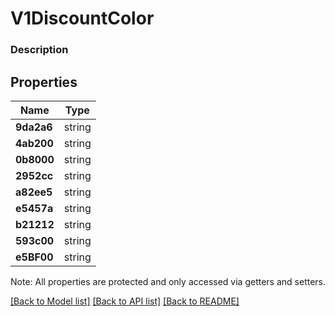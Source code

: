 # V1DiscountColor

### Description



## Properties
Name | Type
------------ | -------------
**9da2a6** | string
**4ab200** | string
**0b8000** | string
**2952cc** | string
**a82ee5** | string
**e5457a** | string
**b21212** | string
**593c00** | string
**e5BF00** | string

Note: All properties are protected and only accessed via getters and setters.

[[Back to Model list]](../../README.md#documentation-for-models) [[Back to API list]](../../README.md#documentation-for-api-endpoints) [[Back to README]](../../README.md)

